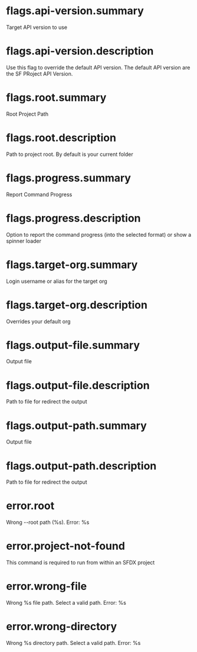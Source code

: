 # flags.api-version.summary

Target API version to use

# flags.api-version.description

Use this flag to override the default API version. The default API version are the SF PRoject API Version.

# flags.root.summary

Root Project Path

# flags.root.description

Path to project root. By default is your current folder

# flags.progress.summary

Report Command Progress

# flags.progress.description

Option to report the command progress (into the selected format) or show a spinner loader

# flags.target-org.summary

Login username or alias for the target org

# flags.target-org.description

Overrides your default org

# flags.output-file.summary

Output file

# flags.output-file.description

Path to file for redirect the output

# flags.output-path.summary

Output file

# flags.output-path.description

Path to file for redirect the output

# error.root

Wrong --root path (%s). Error: %s

# error.project-not-found

This command is required to run from within an SFDX project

# error.wrong-file

Wrong %s file path. Select a valid path. Error: %s

# error.wrong-directory

Wrong %s directory path. Select a valid path. Error: %s
